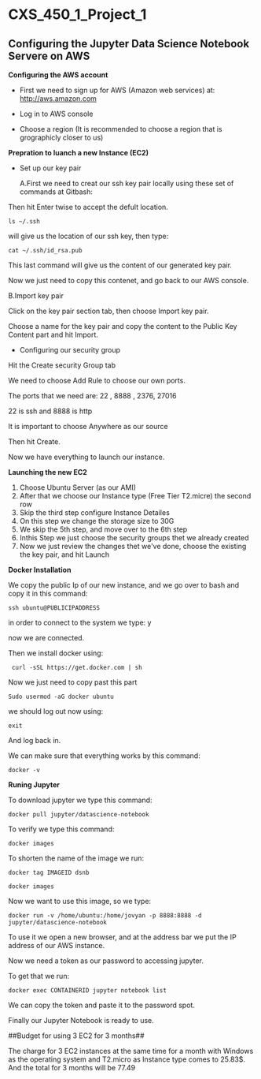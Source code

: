 # CXS_450_1_Project_1

**Configuring the Jupyter Data Science Notebook Servere on AWS**
----
**Configuring the AWS account**

* First we need to sign up for AWS (Amazon web services) at: http://aws.amazon.com

* Log in to AWS console

* Choose a region (It is recommended to choose a region that is grographicly closer to us) 

**Prepration to luanch a new Instance (EC2)**

* Set up our key pair 

   A.First we need to creat our ssh key pair locally using these set of commands at Gitbash:


Then hit Enter twise to accept the defult location. 

`ls ~/.ssh` 

will give us the location of our ssh key, then type:

`cat ~/.ssh/id_rsa.pub`

This last command will give us the content of our generated key pair.

Now we just need to copy this contenet, and go back to our AWS console.

   B.Import key pair

Click on the key pair section tab, then choose Import key pair.

Choose a name for the key pair and copy the content to the Public Key Content part and hit Import.


* Configuring our security group
 
Hit the Create security Group tab
 
We need to choose Add Rule to choose our own ports. 

The ports that we need are: 22 , 8888 , 2376, 27016  

22 is ssh and 8888 is http

It is important to choose Anywhere as our source
 
Then hit Create.

Now we have everything to launch our instance.

**Launching the new EC2**

1. Choose Ubuntu Server (as our AMI) 
2. After that we choose our Instance type (Free Tier T2.micre) the second row
3. Skip the third step configure Instance Detailes
4. On this step we change the storage size to 30G
5. We skip the 5th step, and move over to the 6th step
6. Inthis Step we just choose the security groups thet we already created
7. Now we just review the changes thet we've done, choose the existing the key pair, and hit Launch

**Docker Installation**

We copy the public Ip of our new instance, and we go over to bash and copy it in this command:

`ssh ubuntu@PUBLICIPADDRESS`


in order to connect to the system we type: y

now we are connected.

Then we install docker using:

` curl -sSL https://get.docker.com | sh`

Now we just need to copy past this part

`Sudo usermod -aG docker ubuntu`

we should log out now using:

`exit`

And log back in.

We can make sure that everything works by this command:

`docker -v`

**Runing Jupyter**

To download jupyter we type this command:

`docker pull jupyter/datascience-notebook`

To verify we type this command:



`docker images`

To shorten the name of the image we run:

`docker tag IMAGEID dsnb`

`docker images`

Now we want to use this image, so we type:

`docker run -v /home/ubuntu:/home/jovyan -p 8888:8888 -d jupyter/datascience-notebook`

To use it we open a new browser, and at the address bar we put the IP address of our AWS instance.

Now we need a token as our password to accessing jupyter. 

To get that we run:

`docker exec CONTAINERID jupyter notebook list`

We can copy the token and paste it to the password spot.

Finally our Jupyter Notebook is ready to use.





##Budget for using 3 EC2 for 3 months## 


The charge for 3 EC2 instances at the same time for a month with Windows as the operating system and T2.micro as Instance type
comes to 25.83$.
And the total for 3 months will be 77.49
